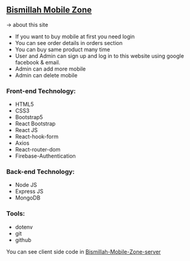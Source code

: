 ## [Bismillah Mobile Zone](https://happy-zone-store.web.app/)

 -> about this site

- If you want to buy mobile at first you need login
- You can see order details in orders section
- You can buy same product many time 
- User and Admin can sign up and log in to this website using google facebook & email.
- Admin can add more mobile
- Admin can delete mobile

### Front-end Technology:

- HTML5
- CSS3
- Bootstrap5
- React Bootstrap
- React JS
- React-hook-form
- Axios
- React-router-dom
- Firebase-Authentication

### Back-end Technology:

- Node JS
- Express JS
- MongoDB

### Tools:

- dotenv
- git
- github



You can see client side code in [Bismillah-Mobile-Zone-server](https://github.com/Porgramming-Hero-web-course/full-stack-server-farhan-nahid)
